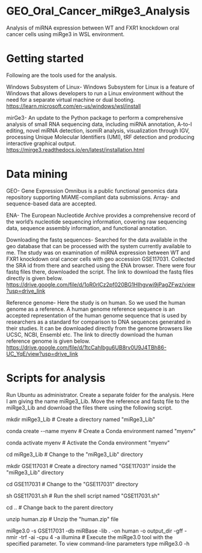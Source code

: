 # GEO_Oral_Cancer_miRge3_Analysis
Analysis of miRNA expression between WT and FXR1 knockdown oral cancer cells using miRge3 in WSL environment.

# Getting started
Following are the tools used for the analysis.

Windows Subsystem of Linux-
Windows Subsystem for Linux is a feature of Windows that allows developers to run a Linux environment without the need for a separate virtual machine or dual booting.
https://learn.microsoft.com/en-us/windows/wsl/install

mirGe3-
An update to the Python package to perform a comprehensive analysis of small RNA sequencing data, including miRNA annotation, A-to-I editing, novel miRNA detection, isomiR analysis, visualization through IGV, processing Unique Molecular Identifiers (UMI), tRF detection and producing interactive graphical output.
https://mirge3.readthedocs.io/en/latest/installation.html

# Data mining

GEO- 
Gene Expression Omnibus is a public functional genomics data repository supporting MIAME-compliant data submissions. Array- and sequence-based data are accepted.

ENA-
The European Nucleotide Archive provides a comprehensive record of the world’s nucleotide sequencing information, covering raw sequencing data, sequence assembly information, and functional annotation.

Downloading the fastq sequences-
Searched for the data available in the geo database that can be processed with the system currently available to me. The study was on examination of miRNA expression between WT and FXR1 knockdown oral cancer cells with geo accession GSE117031. Collected the SRA id from there and searched using the ENA browser. There were four fastq files there, downloaded the script. The link to download the fastq files directly is given below.
https://drive.google.com/file/d/1oR0rlCz2pf020BG1HIhgvwi9jPagZFwz/view?usp=drive_link

Reference genome-
Here the study is on human. So we used the human genome as a reference. A human genome reference sequence is an accepted representation of the human genome sequence that is used by researchers as a standard for comparison to DNA sequences generated in their studies. It can be downloaded directly from the genome browsers like UCSC, NCBI, Ensembl etc. The link to directly download the human reference genome is given below.
https://drive.google.com/file/d/1tcCahIbgu6UB8rv0U9J4TBh86-UC_YqE/view?usp=drive_link

# Scripts for analysis

Run Ubuntu as administrator. Create a separate folder for the analysis. Here I am giving the name miRge3_Lib. Move the reference and fastq file to the miRge3_Lib and download the files there using the following script.

mkdir miRge3_Lib    # Create a directory named "miRge3_Lib"

conda create --name myenv     # Create a Conda environment named "myenv"

conda activate myenv     # Activate the Conda environment "myenv"

cd miRge3_Lib     # Change to the "miRge3_Lib" directory

mkdir GSE117031  # Create a directory named "GSE117031" inside the "miRge3_Lib" directory

cd GSE117031    # Change to the "GSE117031" directory

sh GSE117031.sh    # Run the shell script named "GSE117031.sh"

cd ..     # Change back to the parent directory

unzip human.zip    # Unzip the "human.zip" file

miRge3.0 -s GSE117031 -db miRBase -lib . -on human -o output_dir -gff -nmir -trf -ai -cpu 4 -a illumina     # Execute the miRge3.0 tool with the specified parameter. To view command-line parameters type miRge3.0 -h





